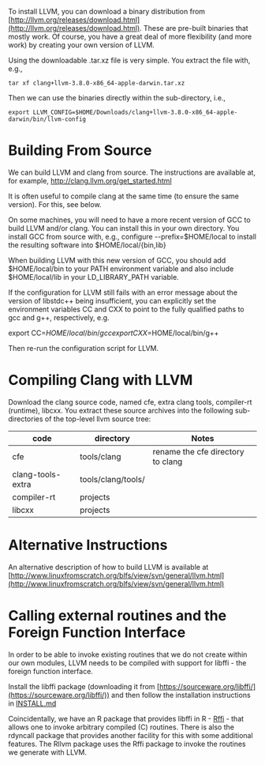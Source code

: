 To install LLVM, you can download a binary distribution from
[http://llvm.org/releases/download.html](http://llvm.org/releases/download.html).
These are pre-built binaries that mostly work.
Of course, you have a great deal of more flexibility (and more work)
by creating your own version of LLVM.

Using the downloadable .tar.xz file is very simple.
You extract the file with, e.g.,
```
tar xf clang+llvm-3.8.0-x86_64-apple-darwin.tar.xz
```
Then we can use the binaries directly within the sub-directory, i.e.,
```
export LLVM_CONFIG=$HOME/Downloads/clang+llvm-3.8.0-x86_64-apple-darwin/bin/llvm-config
```


# Building From Source

We can build LLVM and clang from source.
The instructions are available at, for example,
  http://clang.llvm.org/get_started.html

It is often useful to compile clang at the same time (to ensure the same version).
For this, see below.

On some machines, you will need to have a more recent version of 
GCC to build LLVM and/or clang.  You can install this in your own
directory. You install GCC from source with, e.g.,
   configure  --prefix=$HOME/local
to install the resulting software into $HOME/local/{bin,lib}

When building LLVM with this new version of GCC, you should
add $HOME/local/bin to your PATH environment variable and
also include $HOME/local/lib in your LD_LIBRARY_PATH variable.

If the configuration for LLVM still fails with an error message
about the version of libstdc++ being insufficient, you can 
explicitly set the environment variables CC and CXX
to point to the fully qualified paths to gcc and g++, respectively, e.g.

  export CC=$HOME/local/bin/gcc
  export CXX=$HOME/local/bin/g++

Then re-run the configuration script for LLVM.


# Compiling Clang with LLVM

Download the clang source code, named cfe,
extra clang tools, compiler-rt (runtime), libcxx.
You extract these source archives into the following sub-directories
of the top-level llvm source tree:

|code|directory|Notes|
|------|------|-----|
|cfe|tools/clang|rename the cfe directory to clang|
|clang-tools-extra|tools/clang/tools/||
|compiler-rt|projects|
|libcxx|projects|

# Alternative Instructions

An alternative description of how to build LLVM is available at
[http://www.linuxfromscratch.org/blfs/view/svn/general/llvm.html](http://www.linuxfromscratch.org/blfs/view/svn/general/llvm.html)


# Calling external routines and the Foreign Function Interface

In order to be able to invoke existing routines that we do not create within our own modules, LLVM
needs to be compiled  with support for libffi - the foreign function interface.

Install the libffi package (downloading it from [https://sourceware.org/libffi/](https://sourceware.org/libffi/))  and then follow the installation instructions in [INSTALL.md](INSTALL.md)


Coincidentally, we have an R package that provides libffi in R - [Rffi](http://www.omegahat.net/Rffi) - 
that allows one to invoke arbitrary compiled (C) routines. There is also the rdyncall package that provides
another facility for this with some additional features.
The Rllvm package uses the Rffi package to invoke the routines we generate with LLVM.

